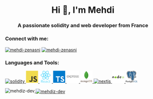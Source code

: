 <h1 align="center">Hi 👋, I'm Mehdi</h1>
<h3 align="center">A passionate solidity and web developer from France</h3>

<h3 align="left">Connect with me:</h3>
<p align="left">
<a href="mailto:mehdiz.dev@gmail.com" target="blank"><img align="center" src="https://upload.wikimedia.org/wikipedia/fr/a/a7/Mail_%28Apple%29_logo.png" alt="mehdi-zenasni" height="40" width="40" /></a>
<a href="https://linkedin.com/in/mehdi-zenasni" target="blank"><img align="center" src="https://raw.githubusercontent.com/rahuldkjain/github-profile-readme-generator/master/src/images/icons/Social/linked-in-alt.svg" alt="mehdi-zenasni" height="30" width="40" /></a>
</p>

<h3 align="left">Languages and Tools:</h3>

<p align="left"> 
 <a href="https://docs.soliditylang.org/en/v0.8.15/" target="_blank" rel="noreferrer"> <img src="https://solidity-fork.readthedocs.io/en/latest/_images/logo.svg" alt="solidity" width="40" height="40"/> </a>
 <a href="https://developer.mozilla.org/en-US/docs/Web/JavaScript" target="_blank" rel="noreferrer"> <img src="https://raw.githubusercontent.com/devicons/devicon/master/icons/javascript/javascript-original.svg" alt="javascript" width="40" height="40"/> </a>
  </a> <a href="https://reactjs.org/" target="_blank" rel="noreferrer"> <img src="https://raw.githubusercontent.com/devicons/devicon/master/icons/react/react-original-wordmark.svg" alt="react" width="40" height="40"/> </a> <a href="https://www.typescriptlang.org/" target="_blank" rel="noreferrer"> <img src="https://raw.githubusercontent.com/devicons/devicon/master/icons/typescript/typescript-original.svg" alt="typescript" width="40" height="40"/> </a> <a href="https://expressjs.com" target="_blank" rel="noreferrer"> <img src="https://raw.githubusercontent.com/devicons/devicon/master/icons/express/express-original-wordmark.svg" alt="express" width="40" height="40"/> </a> 
 <a href="https://www.mongodb.com/" target="_blank" rel="noreferrer"> <img src="https://raw.githubusercontent.com/devicons/devicon/master/icons/mongodb/mongodb-original-wordmark.svg" alt="mongodb" width="40" height="40"/> </a> <a href="https://nextjs.org/" target="_blank" rel="noreferrer"> <img src="https://cdn.worldvectorlogo.com/logos/nextjs-2.svg" alt="nextjs" width="40" height="40"/> </a> <a href="https://nodejs.org" target="_blank" rel="noreferrer"> <img src="https://raw.githubusercontent.com/devicons/devicon/master/icons/nodejs/nodejs-original-wordmark.svg" alt="nodejs" width="40" height="40"/> </a> <a href="https://www.postgresql.org" target="_blank" rel="noreferrer"> <img src="https://raw.githubusercontent.com/devicons/devicon/master/icons/postgresql/postgresql-original-wordmark.svg" alt="postgresql" width="40" height="40"/></p>

<p><img align="left" src="https://github-readme-stats.vercel.app/api/top-langs?username=mehdiz-dev&show_icons=true&locale=en&layout=compact" alt="mehdiz-dev" /></p>

<p>&nbsp;<img align="center" src="https://github-readme-stats.vercel.app/api?username=mehdiz-dev&show_icons=true&locale=en" alt="mehdiz-dev" /></p>
